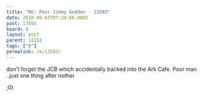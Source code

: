 ```yaml
---
title: "RE: Poor Jimmy Godden - 13503"
date: 2010-06-03T07:24:56.000Z
post: 13503
board: 8
layout: post
parent: 11152
tags: ["0"]
permalink: /m/13503/
---
```

don't forget the JCB which accidentally backed into the Ark Cafe. Poor man ..just one thing after nother

;0)

